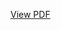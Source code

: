 [View PDF](https://github.com/314-grp-301/314-grp-301.github.io/blob/b4494ab4c158c1bc3b0f7a20ad93de10c7a622ca/docs/assets/images/08-Weatherpodschematicfinal.pdf)

